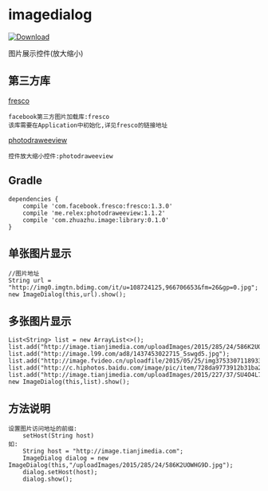 # imagedialog
[ ![Download](https://api.bintray.com/packages/zhu/maven/imagedialog/images/download.svg) ](https://bintray.com/zhu/maven/imagedialog/_latestVersion)

图片展示控件(放大缩小)
## 第三方库
[fresco](https://github.com/facebook/fresco)
```
facebook第三方图片加载库:fresco
该库需要在Application中初始化,详见fresco的链接地址
```
[photodraweeview](https://github.com/ongakuer/PhotoDraweeView)
```
控件放大缩小控件:photodraweeview
```

## Gradle
```
dependencies {
    compile 'com.facebook.fresco:fresco:1.3.0'
    compile 'me.relex:photodraweeview:1.1.2'
    compile 'com.zhuazhu.image:library:0.1.0'
}
```

## 单张图片显示
```
//图片地址
String url = "http://img0.imgtn.bdimg.com/it/u=108724125,966706653&fm=26&gp=0.jpg";
new ImageDialog(this,url).show();
```

## 多张图片显示
```
List<String> list = new ArrayList<>();
list.add("http://image.tianjimedia.com/uploadImages/2015/285/24/586K2UOWHG9D.jpg");
list.add("http://image.l99.com/ad8/1437453022715_5swgd5.jpg");
list.add("http://image.fvideo.cn/uploadfile/2015/05/25/img37533071189339.jpg");
list.add("http://c.hiphotos.baidu.com/image/pic/item/728da9773912b31ba27617218e18367adab4e1a4.jpg");
list.add("http://image.tianjimedia.com/uploadImages/2015/227/37/SU4O4L7V51U5.jpg");
new ImageDialog(this,list).show();
```

## 方法说明
```
设置图片访问地址的前缀:
    setHost(String host)
如:
    String host = "http://image.tianjimedia.com";
    ImageDialog dialog = new ImageDialog(this,"/uploadImages/2015/285/24/586K2UOWHG9D.jpg");
    dialog.setHost(host);
    dialog.show();
```
